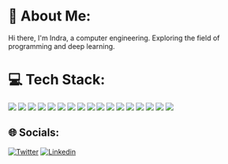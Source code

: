 # 💫 About Me:
Hi there, I'm Indra, a computer engineering. Exploring the field of programming and deep learning. 

# 💻 Tech Stack:
<img src= "https://img.shields.io/badge/c-%2300599C.svg?style=for-the-badge&logo=c&logoColor=white" /> <img src = "https://img.shields.io/badge/c-%2300599C.svg?style=for-the-badge&logo=c&logoColor=white" /> <img src = "https://img.shields.io/badge/css3-%231572B6.svg?style=for-the-badge&logo=css3&logoColor=white" /> <img src = "https://img.shields.io/badge/html5-%23E34F26.svg?style=for-the-badge&logo=html5&logoColor=white" /> <img src = "https://img.shields.io/badge/javascript-%23323330.svg?style=for-the-badge&logo=javascript&logoColor=%23F7DF1E" >  <img src = "https://img.shields.io/badge/python-3670A0?style=for-the-badge&logo=python&logoColor=ffdd54" /> <img src = "https://img.shields.io/badge/firebase-%23039BE5.svg?style=for-the-badge&logo=firebase" /> <img src = "https://img.shields.io/badge/express.js-%23404d59.svg?style=for-the-badge&logo=express&logoColor=%2361DAFB" /> <img src="https://img.shields.io/badge/JWT-black?style=for-the-badge&logo=JSON%20web%20tokens" /> <img src="https://img.shields.io/badge/MUI-%230081CB.svg?style=for-the-badge&logo=material-ui&logoColor=white" /> <img src="https://img.shields.io/badge/NPM-%23000000.svg?style=for-the-badge&logo=npm&logoColor=white" /> <img src="https://img.shields.io/badge/node.js-6DA55F?style=for-the-badge&logo=node.js&logoColor=white" /> <img src="https://img.shields.io/badge/react-%2320232a.svg?style=for-the-badge&logo=react&logoColor=%2361DAFB" /> <img src="https://img.shields.io/badge/MongoDB-%234ea94b.svg?style=for-the-badge&logo=mongodb&logoColor=white" /> <img src="https://img.shields.io/badge/numpy-%23013243.svg?style=for-the-badge&logo=numpy&logoColor=white" /> <img src="https://img.shields.io/badge/pandas-%23150458.svg?style=for-the-badge&logo=pandas&logoColor=white" /> <img src="https://img.shields.io/badge/Postman-FF6C37?style=for-the-badge&logo=postman&logoColor=white" />

## 🌐 Socials:
[![Twitter](https://img.shields.io/badge/Twitter-%231DA1F2.svg?logo=X&logoColor=white)](https://twitter.com/sap_Bishal)
[![Linkedin](https://img.shields.io/badge/Linkedin-%231DA1F2.svg?logo=Linkedin&logoColor=white)](https://www.linkedin.com/in/bishal-sapkota-9b84b0169/) 

